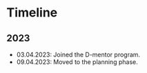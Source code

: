 # Timeline

## 2023

- 03.04.2023: Joined the D-mentor program.
- 09.04.2023: Moved to the planning phase.
